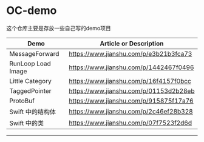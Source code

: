 # OC-demo

这个仓库主要是存放一些自己写的demo项目

Demo|Article or Description
---|---
MessageForward | https://www.jianshu.com/p/e3b21b3fca73
RunLoop Load Image | https://www.jianshu.com/p/1442467f0496
Little Category | https://www.jianshu.com/p/16f4157f0bcc
TaggedPointer | https://www.jianshu.com/p/01153d2b28eb
ProtoBuf | https://www.jianshu.com/p/915875f17a76
Swift 中的结构体 | https://www.jianshu.com/p/2c46ef28b328
Swift 中的类 | https://www.jianshu.com/p/07f7523f2d6d 

---


